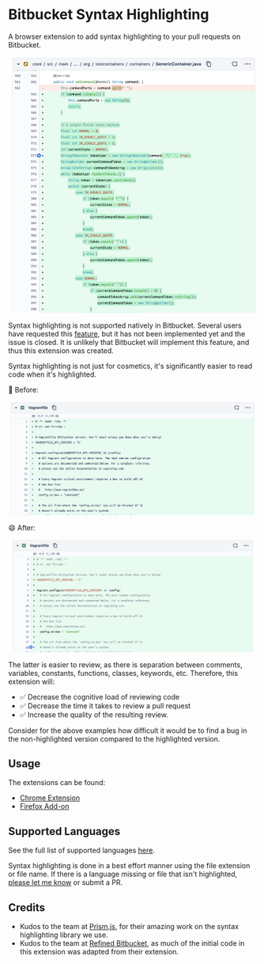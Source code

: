 # Bitbucket Syntax Highlighting

A browser extension to add syntax highlighting to your pull requests on Bitbucket.

![Example Screenshot](./design/example-screenshot.png)

Syntax highlighting is not supported natively in Bitbucket.
Several users have requested this [feature](https://jira.atlassian.com/browse/BCLOUD-3049), but it has not been implemented yet and the issue is closed.
It is unlikely that Bitbucket will implement this feature, and thus this extension was created.

Syntax highlighting is not just for cosmetics, it's significantly easier to read code when it's highlighted.

🙁 Before:

![Before](./design/vagrantfile-non-highlighted.png)

😄 After:

![After](./design/vagrantfile-highlighted.png)

The latter is easier to review, as there is separation between comments, variables, constants, functions, classes, keywords, etc.
Therefore, this extension will:

- ✅ Decrease the cognitive load of reviewing code
- ✅ Decrease the time it takes to review a pull request
- ✅ Increase the quality of the resulting review. 

Consider for the above examples how difficult it would be to find a bug in the non-highlighted version compared to the highlighted version.

## Usage

The extensions can be found:

- [Chrome Extension](https://chrome.google.com/webstore/detail/bitbucket-syntax-highligh/leaoiajnfhddnijhdljkkdjiajengokn)
- [Firefox Add-on](https://addons.mozilla.org/en-US/firefox/addon/bitbucket-syntax-highlighting/?utm_source=addons.mozilla.org&utm_medium=referral&utm_content=search)

## Supported Languages

See the full list of supported languages
[here](https://prismjs.com/download.html#themes=prism-coy&languages=markup+css+clike+javascript+aspnet+bash+c+csharp+go+gradle+hcl+java+json+markdown+markup-templating+objectivec+php+powershell+python+jsx+tsx+ruby+sql+typescript+visual-basic+yaml&plugins=keep-markup).

Syntax highlighting is done in a best effort manner using the file extension or file name. If there is a language missing or file that isn't highlighted, [please let me know](https://github.com/refined-bitbucket/refined-bitbucket/issues/new) or submit a PR.

## Credits
- Kudos to the team at [Prism.js](https://prismjs.com/), for their amazing work on the syntax highlighting library we use.
- Kudos to the team at [Refined Bitbucket](https://github.com/refined-bitbucket/refined-bitbucket), as much of the initial code in this extension was adapted from their extension.
